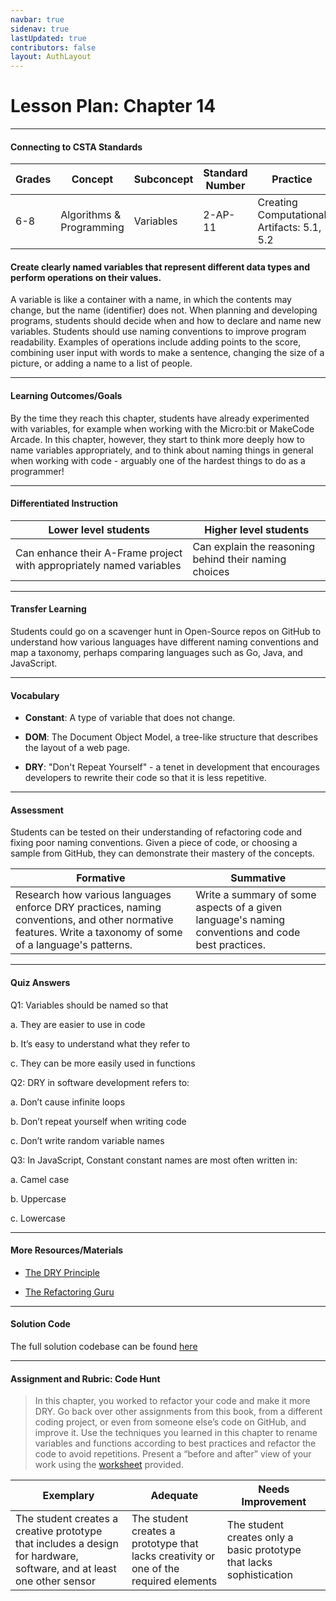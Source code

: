 ```yaml
---
navbar: true
sidenav: true
lastUpdated: true
contributors: false
layout: AuthLayout
---
```


# Lesson Plan: Chapter 14
---
#### Connecting to CSTA Standards

Grades | Concept | Subconcept | Standard Number | Practice
---|---|---|---|---
6-8 | Algorithms & Programming | Variables | 2-AP-11 | Creating Computational Artifacts: 5.1, 5.2 |

#### Create clearly named variables that represent different data types and perform operations on their values.

A variable is like a container with a name, in which the contents may change, but the name (identifier) does not. When planning and developing programs, students should decide when and how to declare and name new variables. Students should use naming conventions to improve program readability. Examples of operations include adding points to the score, combining user input with words to make a sentence, changing the size of a picture, or adding a name to a list of people.

---

#### Learning Outcomes/Goals

By the time they reach this chapter, students have already experimented with variables, for example when working with the Micro:bit or MakeCode 
Arcade. In this chapter, however, they start to think more deeply how to name variables appropriately, and to think about naming things in general when working with code - arguably one of the hardest things to do as a programmer!

---

#### Differentiated Instruction

Lower level students | Higher level students
---|---
Can enhance their A-Frame project with appropriately named variables | Can explain the reasoning behind their naming choices

---

#### Transfer Learning

Students could go on a scavenger hunt in Open-Source repos on GitHub to understand how various languages have different naming conventions and map a taxonomy, perhaps comparing languages such as Go, Java, and JavaScript.

---

#### Vocabulary

- **Constant**: A type of variable that does not change.

- **DOM**: The Document Object Model, a tree-like structure that describes the layout of a web page.

- **DRY**: "Don't Repeat Yourself" - a tenet in development that encourages developers to rewrite their code so that it is less repetitive.

---

#### Assessment

Students can be tested on their understanding of refactoring code and fixing poor naming conventions. Given a piece of code, or choosing a sample from GitHub, they can demonstrate their mastery of the concepts.

Formative | Summative
---|---
Research how various languages enforce DRY practices, naming conventions, and other normative features. Write a taxonomy of some of a language's patterns. | Write a summary of some aspects of a given language's naming conventions and code best practices.

---

#### Quiz Answers

Q1:	Variables should be named so that 

a.	 They are easier to use in code 

b.	 <span class="highlight">It’s easy to understand what they refer to</span> 

c.	 They can be more easily used in functions 

Q2:	DRY in software development refers to:  

a.	Don’t cause infinite loops   

b.	<span class="highlight">Don’t repeat yourself when writing code</span>  

c.	Don’t write random variable names 

Q3:	In JavaScript, Constant constant names are most often written in:  

a.	Camel case  

b.	<span class="highlight">Uppercase</span>  

c.	Lowercase 

---

#### More Resources/Materials

- [The DRY Principle](https://thevaluable.dev/dry-principle-cost-benefit-example/)

- [The Refactoring Guru](https://refactoring.guru/refactoring)
---

#### Solution Code

The full solution codebase can be found [here](https://glitch.com/edit/#!/cs4kids-aframe-2)

---

#### Assignment and Rubric: Code Hunt

> In this chapter, you worked to refactor your code and make it more DRY. Go back over other assignments from this book, from a different coding project, or even from someone else’s code on GitHub, and improve it. Use the techniques you learned in this chapter to rename variables and functions according to best practices and refactor the code to avoid repetitions. Present a “before and after” view of your work using the [worksheet](./assets/ch14-worksheet.pdf) provided.

Exemplary | Adequate | Needs Improvement 
---|---|---
The student creates a creative prototype that includes a design for hardware, software, and at least one other sensor | The student creates a prototype that lacks creativity or one of the required elements | The student creates only a basic prototype that lacks sophistication

